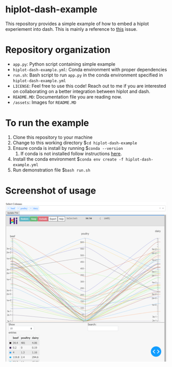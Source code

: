 # hiplot-dash-example
This repository provides a simple example of how to embed a hiplot experiement into dash. This is mainly a reference to [this](https://github.com/facebookresearch/hiplot/issues/194) issue.

# Repository organization
* `app.py`: Python script containing simple example
* `hiplot-dash-example.yml`: Conda environment with proper dependencies
* `run.sh`: Bash script to run `app.py` in the conda environment specified in `hiplot-dash-example.yml`
* `LICENSE`: Feel free to use this code! Reach out to me if you are interested on collaborating on a better integration between hiplot and dash. 
* `README.MD`: Documentation file you are reading now.
* `/assets`: Images for `README.MD`

# To run the example
1. Clone this repository to your machine
2. Change to this working directory $`cd hiplot-dash-example`
3. Ensure conda is install by running $`conda --version`
    1. If conda is not installed follow instructions [here](https://docs.conda.io/en/latest/miniconda.html).
4. Install the conda environment  $`conda env create -f hiplot-dash-example.yml`
5. Run demonstration file $`bash run.sh`

# Screenshot of usage
![Usage](https://github.com/kravitsjacob/hiplot-dash-example/blob/main/assets/usage.PNG)
